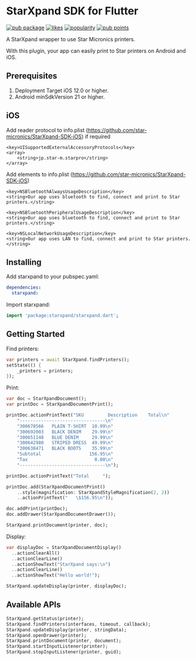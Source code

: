 # StarXpand SDK for Flutter

[![pub package](https://img.shields.io/pub/v/starxpand.svg)](https://pub.dev/packages/starxpand) [![likes](https://badges.bar/starxpand/likes)](https://pub.dev/packages/starxpand/score) [![popularity](https://badges.bar/starxpand/popularity)](https://pub.dev/packages/starxpand/score)  [![pub points](https://badges.bar/starxpand/pub%20points)](https://pub.dev/packages/starxpand/score)

A StarXpand wrapper to use Star Micronics printers.

With this plugin, your app can easily print to Star printers on Android and iOS.

## Prerequisites

1) Deployment Target iOS 12.0 or higher.
2) Android minSdkVersion 21 or higher.

## iOS

Add reader protocol to info.plist (https://github.com/star-micronics/StarXpand-SDK-iOS) if required

```
<key>UISupportedExternalAccessoryProtocols</key>
<array>
    <string>jp.star-m.starpro</string>
</array>
```

Add elements to info.plist (https://github.com/star-micronics/StarXpand-SDK-iOS)

```
<key>NSBluetoothAlwaysUsageDescription</key>
<string>Our app uses bluetooth to find, connect and print to Star printers.</string>

<key>NSBluetoothPeripheralUsageDescription</key>
<string>Our app uses bluetooth to find, connect and print to Star printers.</string>

<key>NSLocalNetworkUsageDescription</key>
<string>Our app uses LAN to find, connect and print to Star printers.</string>
```

## Installing

Add starxpand to your pubspec.yaml:

```yaml
dependencies:
  starxpand:
```

Import starxpand:

```dart
import 'package:starxpand/starxpand.dart';
```

## Getting Started

Find printers:

```dart
var printers = await StarXpand.findPrinters();
setState(() {
    _printers = printers;
});
```

Print:

```dart
var doc = StarXpandDocument();
var printDoc = StarXpandDocumentPrint();

printDoc.actionPrintText("SKU         Description    Total\n"
    "--------------------------------\n"
    "300678566   PLAIN T-SHIRT  10.99\n"
    "300692003   BLACK DENIM    29.99\n"
    "300651148   BLUE DENIM     29.99\n"
    "300642980   STRIPED DRESS  49.99\n"
    "300638471   BLACK BOOTS    35.99\n"
    "Subtotal                  156.95\n"
    "Tax                         0.00\n"
    "--------------------------------\n");

printDoc.actionPrintText("Total     ");

printDoc.add(StarXpandDocumentPrint()
    ..style(magnification: StarXpandStyleMagnification(2, 2))
    ..actionPrintText("   \$156.95\n"));

doc.addPrint(printDoc);
doc.addDrawer(StarXpandDocumentDrawer());

StarXpand.printDocument(printer, doc);
```

Display:

```dart
var displayDoc = StarXpandDocumentDisplay()
  ..actionClearAll()
  ..actionClearLine()
  ..actionShowText("StarXpand says:\n")
  ..actionClearLine()
  ..actionShowText("Hello world!");

StarXpand.updateDisplay(printer, displayDoc);
```

## Available APIs

```dart
StarXpand.getStatus(printer);
StarXpand.findPrinters(interfaces, timeout, callback);
StarXpand.updateDisplay(printer, stringData);
StarXpand.openDrawer(printer);
StarXpand.printDocument(printer, document);
StarXpand.startInputListener(printer);
StarXpand.stopInputListener(printer, guid);
```
